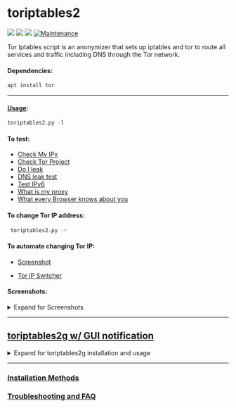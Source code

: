 # toriptables2 
![](https://img.shields.io/badge/toriptables2-python_2.7-blue.svg?style=flat-square) ![](https://img.shields.io/badge/dependencies-tor-orange.svg?style=flat-square) ![](https://img.shields.io/badge/GPL-v2-blue.svg?style=flat-square) [![Maintenance](https://img.shields.io/badge/Maintained%3F-yes-green.svg?style=flat-square)](https://github.com/ruped24/toriptables2/graphs/commit-activity)

Tor Iptables script is an anonymizer that sets up iptables and tor to route all services and traffic including DNS through the Tor network.

#### Dependencies:
```bash
apt install tor
```
---

#### [Usage](https://drive.google.com/open?id=0B79r4wTVj-CZVy10Ujg5Vjl5WFk):
```python
toriptables2.py -l
```
#### To test:
* [Check My IPx](https://ipx.ac/)
* [Check Tor Project](https://check.torproject.org)
* [Do I leak](http://www.doileak.com/)
* [DNS leak test](http://dnsleaktest.com)
* [Test IPv6](http://ipv6-test.com/)
* [What is my proxy](http://whatismyproxy.com)
* [What every Browser knows about you](http://webkay.robinlinus.com/)


#### To change Tor IP address:
```bash
 toriptables2.py -r
```
#### To automate changing Tor IP:
* [Screenshot](https://drive.google.com/open?id=0B79r4wTVj-CZOGJadlBtWWxPWFk)

* [Tor IP Switcher](https://github.com/ruped24/tor_ip_switcher#tor_ip_switcher)

#### Screenshots:
<details><summary>Expand for Screenshots</summary>
 
* [KaliBang Linux Rolling](https://drive.google.com/open?id=1fHtOvukq0j3dcSKk6Yw_d2L3JuXnjNav)

* [Kali Linux, Rolling Edition](https://drive.google.com/open?id=0B79r4wTVj-CZMzlnRWZTcVcyUnc)

* [Tor IPTables rules loaded](https://drive.google.com/open?id=0B79r4wTVj-CZT0NMV2VZRTM1REE)

</details>

---
## [toriptables2g w/ GUI notification](https://bitbucket.org/ruped24/toriptables2g/src)
<details><summary>Expand for toriptables2g installation and usage</summary>

#### Dependencies:

Install [python-notify](http://ftp.br.debian.org/debian/pool/main/n/notify-python/python-notify_0.1.1-4_amd64.deb)

```bash
apt install tor
```
#### Screenshots:
* [Kali Linux, Rolling Edition [ON]](https://drive.google.com/open?id=0B79r4wTVj-CZSEdkaTBNOVc5aUU)
* [Kali Linux, Rolling Edition [OFF]](https://drive.google.com/file/d/1NPZ1SKI9rh9XkaplF2_DzHSoPL77aiy-/view?usp=sharing)

</details>

---
### [Installation Methods](https://github.com/ruped24/toriptables2/wiki/Optional-Installation-methods-for-toriptables2.py)

### [Troubleshooting and FAQ](https://github.com/ruped24/toriptables2/wiki/Troubleshooting)
